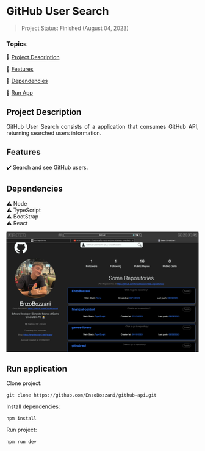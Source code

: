 <h1>GitHub User Search</h1>

> Project Status: Finished (August 04, 2023)

### Topics

:small_blue_diamond: [Project Description](#project-description)

:small_blue_diamond: [Features](#features)

:small_blue_diamond: [Dependencies](#dependencies)

:small_blue_diamond: [Run App](#run-application)

## Project Description

<p align="justify">
  GitHub User Search consists of a application that consumes GitHub API, returning searched users information.
</p>

## Features

:heavy_check_mark: Search and see GitHub users.

## Dependencies

:warning: Node
<br>
:warning: TypeScript
<br>
:warning: BootStrap
<br>
:warning: React

![Alt text](./public/img1.png)

## Run application

Clone project:

```
git clone https://github.com/EnzoBozzani/github-api.git
```

Install dependencies:

```
npm install
```

Run project:

```
npm run dev
```
